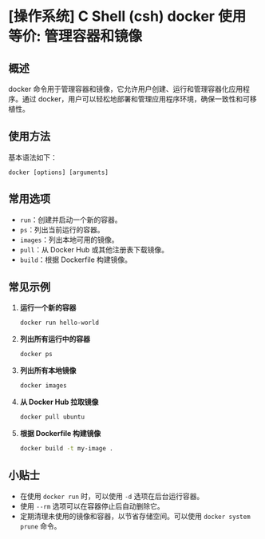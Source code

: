 # [操作系统] C Shell (csh) docker 使用等价: 管理容器和镜像

## 概述
docker 命令用于管理容器和镜像，它允许用户创建、运行和管理容器化应用程序。通过 docker，用户可以轻松地部署和管理应用程序环境，确保一致性和可移植性。

## 使用方法
基本语法如下：
```
docker [options] [arguments]
```

## 常用选项
- `run`：创建并启动一个新的容器。
- `ps`：列出当前运行的容器。
- `images`：列出本地可用的镜像。
- `pull`：从 Docker Hub 或其他注册表下载镜像。
- `build`：根据 Dockerfile 构建镜像。

## 常见示例
1. **运行一个新的容器**
   ```bash
   docker run hello-world
   ```

2. **列出所有运行中的容器**
   ```bash
   docker ps
   ```

3. **列出所有本地镜像**
   ```bash
   docker images
   ```

4. **从 Docker Hub 拉取镜像**
   ```bash
   docker pull ubuntu
   ```

5. **根据 Dockerfile 构建镜像**
   ```bash
   docker build -t my-image .
   ```

## 小贴士
- 在使用 `docker run` 时，可以使用 `-d` 选项在后台运行容器。
- 使用 `--rm` 选项可以在容器停止后自动删除它。
- 定期清理未使用的镜像和容器，以节省存储空间。可以使用 `docker system prune` 命令。